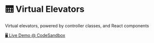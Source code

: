 # 🛗 Virtual Elevators

Virtual elevators, powered by controller classes, and React components

[🖥️ Live Demo @ CodeSandbox][live_demo]

[live_demo]: https://codesandbox.io/s/github/hd-o/coding-challenge/tree/main/package/virtual-elevators
